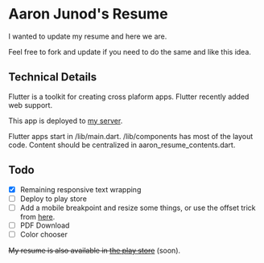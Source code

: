 # Aaron Junod's Resume

I wanted to update my resume and here we are.

Feel free to fork and update if you need to do the same and like this idea.

## Technical Details

Flutter is a toolkit for creating cross plaform apps. Flutter recently added web support. 

This app is deployed to [my server](https://aaron.junod.dev).

Flutter apps start in /lib/main.dart.
/lib/components has most of the layout code.
Content should be centralized in aaron_resume_contents.dart.

## Todo

- [x] Remaining responsive text wrapping
- [ ] Deploy to play store
- [ ] Add a mobile breakpoint and resize some things, or use the offset trick from [here](https://www.youtube.com/watch?v=afBmGC63iIQ).
- [ ] PDF Download
- [ ] Color chooser

~~My resume is also available in [the play store](http://google.com)~~ (soon).

